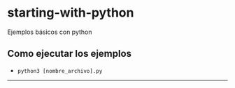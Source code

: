 # starting-with-python
Ejemplos básicos con python

Como ejecutar los ejemplos
---

* `python3 [nombre_archivo].py`


---- 